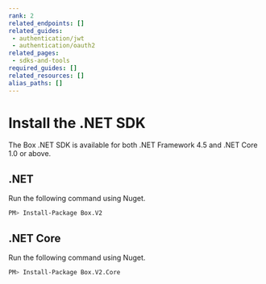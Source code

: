 ```yaml
---
rank: 2
related_endpoints: []
related_guides:
 - authentication/jwt
 - authentication/oauth2
related_pages:
 - sdks-and-tools
required_guides: []
related_resources: []
alias_paths: []
---
```


# Install the .NET SDK

The Box .NET SDK is available for both .NET Framework 4.5 and .NET Core 1.0 or
above. 

## .NET

Run the following command using Nuget.

```sh
PM> Install-Package Box.V2
```

## .NET Core

Run the following command using Nuget.

```sh
PM> Install-Package Box.V2.Core
```
